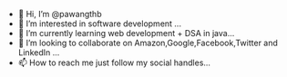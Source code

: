 - 👋 Hi, I’m @pawangthb
- 👀 I’m interested in software development ...
- 🌱 I’m currently learning web development + DSA in java...
- 💞️ I’m looking to collaborate on Amazon,Google,Facebook,Twitter and LinkedIn ...
- 📫 How to reach me just follow my social handles...

<!---
pawangthb/pawangthb is a ✨ special ✨ repository because its `README.md` (this file) appears on your GitHub profile.
You can click the Preview link to take a look at your changes.
--->
